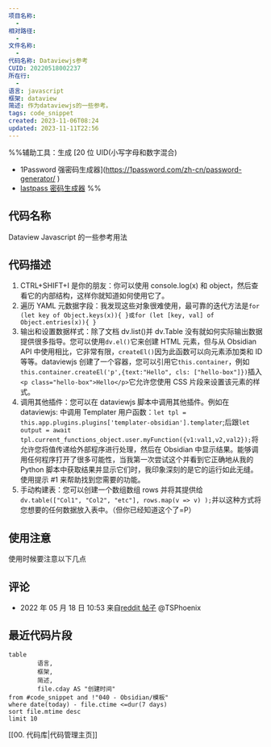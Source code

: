 ```yaml
---
项目名称:
  - 
相对路径:
  - 
文件名称:
  - 
代码名称: Dataviewjs参考
CUID: 20220518002237
所在行:
  - 
语言: javascript
框架: dataview
简述: 作为dataviewjs的一些参考。
tags: code_snippet
created: 2023-11-06T08:24
updated: 2023-11-11T22:56
---
```


%%辅助工具：生成 [20 位 UID(小写字母和数字混合)

- 1Password 强密码生成器](https://1password.com/zh-cn/password-generator/ )
- [lastpass 密码生成器](https://www.lastpass.com/features/password-generator) %%

## 代码名称

Dataview Javascript 的一些参考用法

## 代码描述

1. CTRL+SHIFT+I 是你的朋友：你可以使用 console.log(x) 和 object，然后查看它的内部结构，这样你就知道如何使用它了。
2. 遍历 YAML 元数据字段：我发现这些对象很难使用，最可靠的迭代方法是`for (let key of Object.keys(x)){ }或for (let [key, val] of Object.entries(x)){ }`
3. 输出和设置数据样式：除了文档 dv.list()并 dv.Table 没有就如何实际输出数据提供很多指导。您可以使用`dv.el()`它来创建 HTML 元素，但与从 Obsidian API 中使用相比，它非常有限，`createEl()`因为此函数可以向元素添加类和 ID 等等。dataviewjs 创建了一个容器，您可以引用它`this.container`，例如`this.container.createEl('p',{text:"Hello", cls: ["hello-box"]})`插入`<p class="hello-box">Hello</p>`它允许您使用 CSS 片段来设置该元素的样式。
4. 调用其他插件：您可以在 dataviewjs 脚本中调用其他插件。例如在 dataviewjs: 中调用 Templater 用户函数：`let tpl = this.app.plugins.plugins['templater-obsidian'].templater`;后跟`let output = await tpl.current_functions_object.user.myFunction({v1:val1,v2,val2});`将允许您将值传递给外部程序进行处理，然后在 Obsidian 中显示结果。能够调用任何程序打开了很多可能性，当我第一次尝试这个并看到它正确地从我的 Python 脚本中获取结果并显示它们时，我印象深刻的是它的运行如此无缝。使用提示 #1 来帮助找到您需要的功能。
5. 手动构建表：您可以创建一个数组数组 rows 并将其提供给`dv.table(["Col1", "Col2", "etc"], rows.map(v => v) );`并以这种方式将您想要的任何数据放入表中。（但你已经知道这个了=P）

## 使用注意

使用时候要注意以下几点

## 评论

- 2022 年 05 月 18 日 10:53 来自[reddit 帖子](https://www.reddit.com/r/ObsidianMD/comments/ur3f7d/holy_hell_dataview/) @TSPhoenix

## 最近代码片段

```dataview
table
		语言,
 		框架,
		简述,
		file.cday AS "创建时间"
from #code_snippet and !"040 - Obsidian/模板"
where date(today) - file.ctime <=dur(7 days)
sort file.mtime desc
limit 10
```

[[00. 代码库|代码管理主页]]

